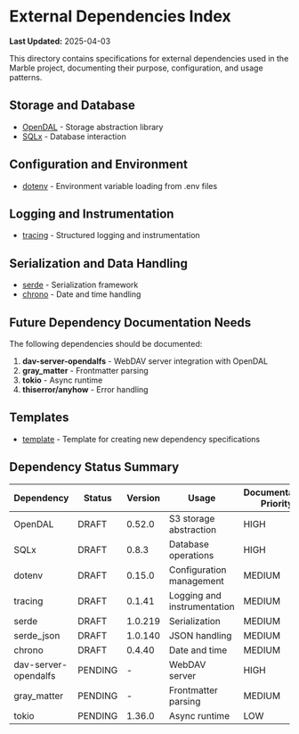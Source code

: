 # External Dependencies Index

**Last Updated:** 2025-04-03

This directory contains specifications for external dependencies used in the Marble project, documenting their purpose, configuration, and usage patterns.

## Storage and Database

- [OpenDAL](opendal.md) - Storage abstraction library
- [SQLx](sqlx.md) - Database interaction

## Configuration and Environment

- [dotenv](dotenv.md) - Environment variable loading from .env files

## Logging and Instrumentation

- [tracing](tracing.md) - Structured logging and instrumentation

## Serialization and Data Handling

- [serde](serde.md) - Serialization framework
- [chrono](chrono.md) - Date and time handling

## Future Dependency Documentation Needs

The following dependencies should be documented:

1. **dav-server-opendalfs** - WebDAV server integration with OpenDAL
2. **gray_matter** - Frontmatter parsing
3. **tokio** - Async runtime
4. **thiserror/anyhow** - Error handling

## Templates

- [template](template.md) - Template for creating new dependency specifications

## Dependency Status Summary

| Dependency | Status | Version | Usage | Documentation Priority |
|------------|--------|---------|-------|------------------------|
| OpenDAL | DRAFT | 0.52.0 | S3 storage abstraction | HIGH |
| SQLx | DRAFT | 0.8.3 | Database operations | HIGH |
| dotenv | DRAFT | 0.15.0 | Configuration management | MEDIUM |
| tracing | DRAFT | 0.1.41 | Logging and instrumentation | MEDIUM |
| serde | DRAFT | 1.0.219 | Serialization | MEDIUM |
| serde_json | DRAFT | 1.0.140 | JSON handling | MEDIUM |
| chrono | DRAFT | 0.4.40 | Date and time | MEDIUM |
| dav-server-opendalfs | PENDING | - | WebDAV server | HIGH |
| gray_matter | PENDING | - | Frontmatter parsing | MEDIUM |
| tokio | PENDING | 1.36.0 | Async runtime | LOW |
